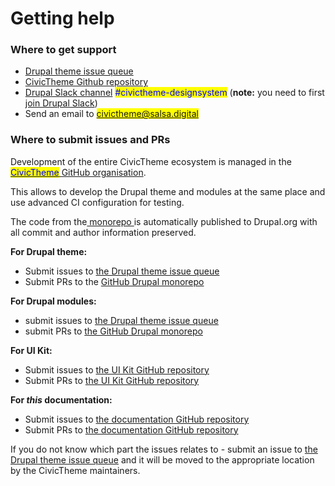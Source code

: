 # Getting help

### Where to get support <a href="#where-to-get-support" id="where-to-get-support"></a>

* [Drupal theme issue queue](https://www.drupal.org/project/issues/civictheme)
* [CivicTheme Github repository](https://github.com/civictheme)
* [Drupal Slack channel](https://drupal.slack.com/archives/C039UV0CQBZ) <mark style="color:blue;">#civictheme-designsystem</mark> (**note:** you need to first [join Drupal Slack](https://www.drupal.org/join-slack))
* Send an email to <mark style="color:blue;">civictheme@salsa.digital</mark>

### Where to submit issues and PRs <a href="#where-to-submit-issues-and-prs" id="where-to-submit-issues-and-prs"></a>

Development of the entire CivicTheme ecosystem is managed in the [<mark style="color:blue;">CivicTheme</mark>  GitHub organisation](https://github.com/civictheme/).

This allows to develop the Drupal theme and modules at the same place and use advanced CI configuration for testing.

The code from the[ monorepo ](https://en.wikipedia.org/wiki/Monorepo)is automatically published to Drupal.org with all commit and author information preserved.

**For Drupal theme:**

* Submit issues to [the Drupal theme issue queue](https://www.drupal.org/project/issues/civictheme)
* Submit PRs to the [GitHub Drupal monorepo](https://github.com/civictheme/monorepo-drupal)

**For Drupal modules:**

* submit issues to [the Drupal theme issue queue](https://www.drupal.org/project/issues/civictheme)
* submit PRs to [the GitHub Drupal monorepo](https://github.com/civictheme/monorepo-drupal)

**For UI Kit:**

* Submit issues to [the UI Kit GitHub repository](https://github.com/civictheme/uikit)
* Submit PRs to [the UI Kit GitHub repository](https://github.com/civictheme/uikit)

**For&#x20;**_**this**_**&#x20;documentation:**

* Submit issues to [the documentation GitHub repository](https://github.com/civictheme/docs/)
* Submit PRs to [the documentation GitHub repository](https://github.com/civictheme/docs/)

If you do not know which part the issues relates to - submit an issue to [the Drupal theme issue queue](https://www.drupal.org/project/issues/civictheme) and it will be moved to the appropriate location by the CivicTheme maintainers.

